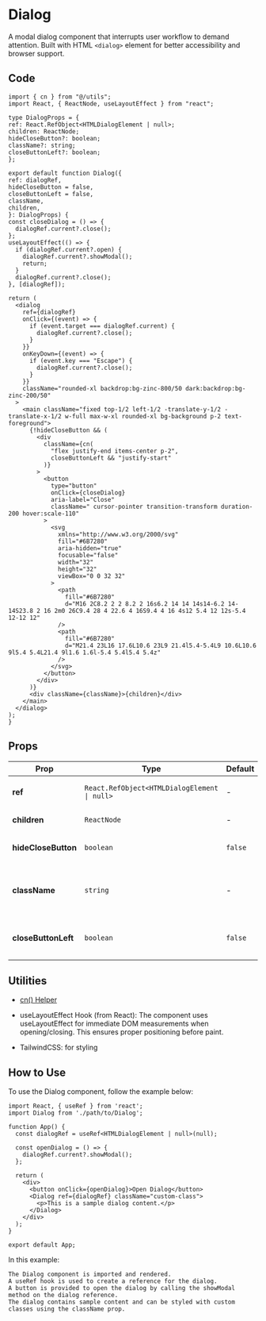 # Dialog

A modal dialog component that interrupts user workflow to demand attention. Built with HTML `<dialog>` element for better accessibility and browser support.

## Code

  ```tsx
import { cn } from "@/utils";
import React, { ReactNode, useLayoutEffect } from "react";

type DialogProps = {
  ref: React.RefObject<HTMLDialogElement | null>;
  children: ReactNode;
  hideCloseButton?: boolean;
  className?: string;
  closeButtonLeft?: boolean;
};

export default function Dialog({
  ref: dialogRef,
  hideCloseButton = false,
  closeButtonLeft = false,
  className,
  children,
}: DialogProps) {
  const closeDialog = () => {
    dialogRef.current?.close();
  };
  useLayoutEffect(() => {
    if (dialogRef.current?.open) {
      dialogRef.current?.showModal();
      return;
    }
    dialogRef.current?.close();
  }, [dialogRef]);

  return (
    <dialog
      ref={dialogRef}
      onClick={(event) => {
        if (event.target === dialogRef.current) {
          dialogRef.current?.close();
        }
      }}
      onKeyDown={(event) => {
        if (event.key === "Escape") {
          dialogRef.current?.close();
        }
      }}
      className="rounded-xl backdrop:bg-zinc-800/50 dark:backdrop:bg-zinc-200/50"
    >
      <main className="fixed top-1/2 left-1/2 -translate-y-1/2 -translate-x-1/2 w-full max-w-xl rounded-xl bg-background p-2 text-foreground">
        {!hideCloseButton && (
          <div
            className={cn(
              "flex justify-end items-center p-2",
              closeButtonLeft && "justify-start"
            )}
          >
            <button
              type="button"
              onClick={closeDialog}
              aria-label="Close"
              className=" cursor-pointer transition-transform duration-200 hover:scale-110"
            >
              <svg
                xmlns="http://www.w3.org/2000/svg"
                fill="#6B7280"
                aria-hidden="true"
                focusable="false"
                width="32"
                height="32"
                viewBox="0 0 32 32"
              >
                <path
                  fill="#6B7280"
                  d="M16 2C8.2 2 2 8.2 2 16s6.2 14 14 14s14-6.2 14-14S23.8 2 16 2m0 26C9.4 28 4 22.6 4 16S9.4 4 16 4s12 5.4 12 12s-5.4 12-12 12"
                />
                <path
                  fill="#6B7280"
                  d="M21.4 23L16 17.6L10.6 23L9 21.4l5.4-5.4L9 10.6L10.6 9l5.4 5.4L21.4 9l1.6 1.6l-5.4 5.4l5.4 5.4z"
                />
              </svg>
            </button>
          </div>
        )}
        <div className={className}>{children}</div>
      </main>
    </dialog>
  );
}
  ```

## Props

| Prop                | Type                                  | Default     | Description                              |
|---------------------|---------------------------------------|-------------|------------------------------------------|
| **ref**             | `React.RefObject<HTMLDialogElement \| null>` | -           | Dialog element reference                 |
| **children**        | `ReactNode`                           | -           | Dialog content                           |
| **hideCloseButton** | `boolean`                             | `false`     | Hide the close button                    |
| **className**       | `string`                              | -           | Custom CSS classes for content container |
| **closeButtonLeft** | `boolean`                             | `false`     | Position close button on left side       |

## Utilities

 - [cn() Helper](https://github.com/adelpro/line-craft/blob/main/utils/cn.md)

 - useLayoutEffect Hook (from React): The component uses useLayoutEffect for immediate DOM measurements when opening/closing. This ensures proper positioning before paint.

 - TailwindCSS: for styling

## How to Use

To use the Dialog component, follow the example below:

```tsx
import React, { useRef } from 'react';
import Dialog from './path/to/Dialog';

function App() {
  const dialogRef = useRef<HTMLDialogElement | null>(null);

  const openDialog = () => {
    dialogRef.current?.showModal();
  };

  return (
    <div>
      <button onClick={openDialog}>Open Dialog</button>
      <Dialog ref={dialogRef} className="custom-class">
        <p>This is a sample dialog content.</p>
      </Dialog>
    </div>
  );
}

export default App;
```

In this example:

    The Dialog component is imported and rendered.
    A useRef hook is used to create a reference for the dialog.
    A button is provided to open the dialog by calling the showModal method on the dialog reference.
    The dialog contains sample content and can be styled with custom classes using the className prop.
